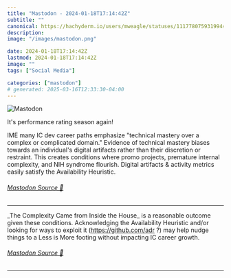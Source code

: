 ```yaml
---
title: "Mastodon - 2024-01-18T17:14:42Z"
subtitle: ""
canonical: https://hachyderm.io/users/mweagle/statuses/111778075931994441
description:
image: "/images/mastodon.png"

date: 2024-01-18T17:14:42Z
lastmod: 2024-01-18T17:14:42Z
image: ""
tags: ["Social Media"]

categories: ["mastodon"]
# generated: 2025-03-16T12:33:30-04:00
---
```

![Mastodon](/images/mastodon.png)

<p>It&#39;s performance rating season again!</p><p>IME many IC dev career paths emphasize &quot;technical mastery over a complex or complicated domain.&quot; Evidence of technical mastery biases towards an individual&#39;s digital artifacts rather than their discretion or restraint. This creates conditions where promo projects, premature internal complexity, and NIH syndrome flourish. Digital artifacts &amp; activity metrics easily satisfy the Availability Heuristic.</p>


###### [Mastodon Source 🐘](https://hachyderm.io/@mweagle/111778075931994441)

___

<p>_The Complexity Came from Inside the House_ is a reasonable outcome given these conditions. Acknowledging the Availability Heuristic and/or looking for ways to exploit it (<a href="https://github.com/adr" target="_blank" rel="nofollow noopener noreferrer" translate="no"><span class="invisible">https://</span><span class="">github.com/adr</span><span class="invisible"></span></a> ?) may help nudge things to a Less is More footing without impacting IC career growth.</p>


###### [Mastodon Source 🐘](https://hachyderm.io/@mweagle/111778078004737308)

___
